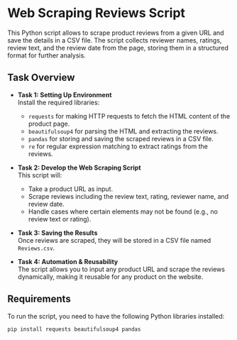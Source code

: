 # Web Scraping Reviews Script

This Python script allows  to scrape product reviews from a given URL and save the details in a CSV file. The script collects reviewer names, ratings, review text, and the review date from the page, storing them in a structured format for further analysis.

## **Task Overview**

- **Task 1: Setting Up Environment**  
  Install the required libraries:
  - `requests` for making HTTP requests to fetch the HTML content of the product page.
  - `beautifulsoup4` for parsing the HTML and extracting the reviews.
  - `pandas` for storing and saving the scraped reviews in a CSV file.
  - `re` for regular expression matching to extract ratings from the reviews.

- **Task 2: Develop the Web Scraping Script**  
  This script will:
  - Take a product URL as input.
  - Scrape reviews including the review text, rating, reviewer name, and review date.
  - Handle cases where certain elements may not be found (e.g., no review text or rating).
  
- **Task 3: Saving the Results**  
  Once reviews are scraped, they will be stored in a CSV file named `Reviews.csv`.

- **Task 4: Automation & Reusability**  
  The script allows you to input any product URL and scrape the reviews dynamically, making it reusable for any product on the website.

## **Requirements**

To run the script, you need to have the following Python libraries installed:

```bash
pip install requests beautifulsoup4 pandas

